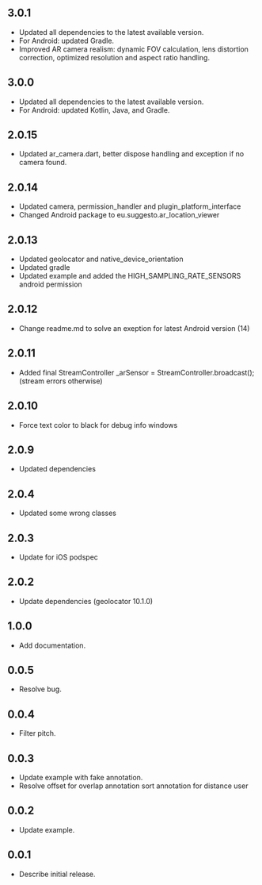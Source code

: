 
## 3.0.1
* Updated all dependencies to the latest available version.  
* For Android: updated Gradle.
* Improved AR camera realism: dynamic FOV calculation, lens distortion correction, optimized resolution and aspect ratio handling.


## 3.0.0
* Updated all dependencies to the latest available version.  
* For Android: updated Kotlin, Java, and Gradle.

## 2.0.15 
* Updated ar_camera.dart, better dispose handling and exception if no camera found.

## 2.0.14 
* Updated camera, permission_handler and plugin_platform_interface
* Changed Android package to eu.suggesto.ar_location_viewer  

## 2.0.13
* Updated geolocator and native_device_orientation
* Updated gradle 
* Updated example and added the HIGH_SAMPLING_RATE_SENSORS android permission

## 2.0.12
* Change readme.md to solve an exeption for latest Android version (14)

## 2.0.11

* Added final StreamController<ArSensor> _arSensor = StreamController<ArSensor>.broadcast(); (stream errors otherwise)

## 2.0.10

* Force text color to black for debug info windows

## 2.0.9

* Updated dependencies

## 2.0.4

* Updated some wrong classes

## 2.0.3

* Update for iOS podspec

## 2.0.2

* Update dependencies (geolocator 10.1.0)

## 1.0.0

* Add documentation.

## 0.0.5

* Resolve bug.

## 0.0.4

* Filter pitch.

## 0.0.3

* Update example with fake annotation.
* Resolve offset for overlap annotation sort annotation for distance user

## 0.0.2

*  Update example.

## 0.0.1

*  Describe initial release.
